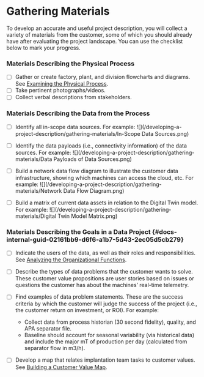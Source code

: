 # Gathering Materials

To develop an accurate and useful project description, you will collect a variety of materials from the customer, some of which you should already have after evaluating the project landscape. You can use the checklist below to mark your progress.

### **Materials Describing the Physical Process**

* [ ] Gather or create factory, plant, and division flowcharts and diagrams. See [Examining the Physical Process](/evaluating-the-project-landscape/examining-the-physical-process.md).
* [ ] Take pertinent photographs/videos.
* [ ] Collect verbal descriptions from stakeholders.

### **Materials Describing the Data from the Process**

* [ ] Identify all in-scope data sources. For example: ![](/developing-a-project-description/gathering-materials/In-Scope Data Sources.png)

* [ ] Identify the data payloads \(i.e., connectivity information\) of the data sources. For example: ![](/developing-a-project-description/gathering-materials/Data Payloads of Data Sources.png)

* [ ] Build a network data flow diagram to illustrate the customer data infrastructure, showing which machines can access the cloud, etc. For example: ![](/developing-a-project-description/gathering-materials/Network Data Flow Diagram.png)

* [ ] Build a matrix of current data assets in relation to the Digital Twin model. For example: ![](/developing-a-project-description/gathering-materials/Digital Twin Model Matrix.png)

### Materials Describing the Goals in a Data Project {#docs-internal-guid-02161bb9-d6f6-a1b7-5d43-2ec05d5cb279}

* [ ] Indicate the users of the data, as well as their roles and responsibilities. See [Analyzing the Organizational Functions](/evaluating-the-project-landscape/analyzing-the-organizational-functions.md).

* [ ] Describe the types of data problems that the customer wants to solve. These customer value propositions are user stories based on issues or questions the customer has about the machines’ real-time telemetry.

* [ ] Find examples of data problem statements. These are the success criteria by which the customer will judge the success of the project \(i.e., the customer return on investment, or ROI\). For example:
  * Collect data from process historian \(30 second fidelity\), quality, and APA separator file.
  * Baseline should account for seasonal variability \(via historical data\) and include the major mT of production per day \(calculated from separator flow in m3/h\).

* [ ] Develop a map that relates implantation team tasks to customer values. See [Building a Customer Value Map](/evaluating-the-project-landscape/building-a-customer-value-map.md).



